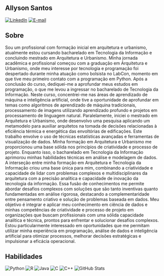 ## Allyson Santos
[![LinkedIn](https://img.shields.io/badge/LinkedIn-0077B5?style=for-the-badge&logo=linkedin&logoColor=white)](https://www.linkedin.com/in/allysoncss/) [![E-mail](https://img.shields.io/badge/-Email-000?style=for-the-badge&logo=microsoft-outlook&logoColor=007BFF)](mailto:css.allyson@gmail.com)
## Sobre
Sou um profissional com formação inicial em arquitetura e urbanismo, atualmente estou cursando bacharelado em Tecnologia da Informação e concluindo mestrado em Arquitetura e Urbanismo.
Minha jornada acadêmica e profissional começou com a graduação em Arquitetura e Urbanismo, onde meu interesse por tecnologia e programação foi despertado durante minha atuação como bolsista no LabCon, momento em que tive meu primeiro contato com a programação em Python. Após a conclusão do curso, dediquei-me a aprofundar meus estudos em programação, o que me levou a ingressar no bacharelado de Tecnologia da Informação. Neste curso, concentrei-me nas áreas de aprendizado de máquina e inteligência artificial, onde tive a oportunidade de aprofundar em temas como algoritmos de aprendizado de máquina tradicionais, processamento de imagens utilizando aprendizado profundo e projetos em processamento de linguagem natural.
Paralelamente, iniciei o mestrado em Arquitetura e Urbanismo, onde desenvolvo uma pesquisa aplicando um metamodelo para auxiliar arquitetos na tomada de decisões relacionadas à eficiência térmica e energética das envoltórias de edificações. Este trabalho envolve o uso de técnicas estatísticas avançadas e ferramentas de visualização de dados.
Minha formação em Arquitetura e Urbanismo me proporcionou uma base sólida nos princípios de criatividade e processo de projeto. Enquanto isso, o bacharelado em Tecnologia da Informação aprimorou minhas habilidades técnicas em análise e modelagem de dados. A interseção entre minha formação em Arquitetura e Tecnologia da Informação criou uma base única para mim, combinando a criatividade e capacidade de lidar com problemas complexos e multidisciplinares da arquitetura com a precisão analítica e capacidade de inovação da tecnologia da informação. Essa fusão de conhecimentos me permite abordar desafios complexos com soluções que são tanto inventivas quanto fundamentadas em análise rigorosa, destacando a complementaridade entre pensamento criativo e solução de problemas baseada em dados.
Meu objetivo é integrar e aplicar meu conhecimento em ciência de dados e minhas competências de criatividade e processo de projeto em organizações que buscam profissionais com uma sólida capacidade analítica e técnica, prontos para enfrentar e solucionar desafios complexos. Estou particularmente interessado em oportunidades que me permitam utilizar minha experiência em programação, análise de dados e inteligência artificial para otimizar processos, melhorar decisões estratégicas e impulsionar a eficácia operacional.
## Habilidades
![Python](https://img.shields.io/badge/python-3670A0?style=for-the-badge&logo=python&logoColor=ffdd54)	![R](https://img.shields.io/badge/R-276DC3?style=for-the-badge&logo=r&logoColor=white) ![Java](https://img.shields.io/badge/java-%23ED8B00.svg?style=for-the-badge&logo=openjdk&logoColor=white) 	![C](https://img.shields.io/badge/C-00599C?style=for-the-badge&logo=c&logoColor=white) 	![C++](https://img.shields.io/badge/C%2B%2B-00599C?style=for-the-badge&logo=c%2B%2B&logoColor=white)
![GitHub Stats](https://github-readme-stats.vercel.app/api?username=css-allyson&theme=transparent&bg_color=000&border_color=30A3DC&show_icons=true&icon_color=30A3DC&title_color=E94D5F&text_color=FFF)
